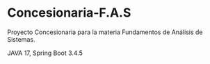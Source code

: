 # Concesionaria-F.A.S
Proyecto Concesionaria para la materia Fundamentos de Análisis de Sistemas.

JAVA 17, Spring Boot 3.4.5
